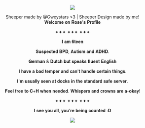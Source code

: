 <p align="center"> <img src=https://i.imgur.com/GmPhBoO_d.webp?maxwidth=1520&fidelity=grand>

<div align="center"> Sheeper made by @Gweystars <3 | Sheeper Design made by me!


<div align="center"> 𝐖𝐞𝐥𝐜𝐨𝐦𝐞 𝐨𝐧 𝐑𝐨𝐬𝐞'𝐬 𝐏𝐫𝐨𝐟𝐢𝐥𝐞
  
✦✦✦ ✦✦✦ ✦✦✦

𝐈 𝐚𝐦 𝟔𝐭𝐞𝐞𝐧

𝐒𝐮𝐬𝐩𝐞𝐜𝐭𝐞𝐝 𝐁𝐏𝐃, 𝐀𝐮𝐭𝐢𝐬𝐦 𝐚𝐧𝐝 𝐀𝐃𝐇𝐃.

𝐆𝐞𝐫𝐦𝐚𝐧 & 𝐃𝐮𝐭𝐜𝐡 𝐛𝐮𝐭 𝐬𝐩𝐞𝐚𝐤𝐬 𝐟𝐥𝐮𝐞𝐧𝐭 𝐄𝐧𝐠𝐥𝐢𝐬𝐡

𝐈 𝐡𝐚𝐯𝐞 𝐚 𝐛𝐚𝐝 𝐭𝐞𝐦𝐩𝐞𝐫 𝐚𝐧𝐝 𝐜𝐚𝐧'𝐭 𝐡𝐚𝐧𝐝𝐥𝐞 𝐜𝐞𝐫𝐭𝐚𝐢𝐧 𝐭𝐡𝐢𝐧𝐠𝐬.

𝐈'𝐦 𝐮𝐬𝐮𝐚𝐥𝐥𝐲 𝐬𝐞𝐞𝐧 𝐚𝐭 𝐝𝐨𝐜𝐤𝐬 𝐢𝐧 𝐭𝐡𝐞 𝐬𝐭𝐚𝐧𝐝𝐚𝐫𝐝 𝐬𝐚𝐟𝐞 𝐬𝐞𝐫𝐯𝐞𝐫.

𝐅𝐞𝐞𝐥 𝐟𝐫𝐞𝐞 𝐭𝐨 𝐂+𝐇 𝐰𝐡𝐞𝐧 𝐧𝐞𝐞𝐝𝐞𝐝. 𝐖𝐡𝐢𝐬𝐩𝐞𝐫𝐬 𝐚𝐧𝐝 𝐜𝐫𝐨𝐰𝐧𝐬 𝐚𝐫𝐞 𝐚-𝐨𝐤𝐚𝐲!

✦✦✦ ✦✦✦ ✦✦✦

<div align="center"> 𝐈 𝐬𝐞𝐞 𝐲𝐨𝐮 𝐚𝐥𝐥, 𝐲𝐨𝐮'𝐫𝐞 𝐛𝐞𝐢𝐧𝐠 𝐜𝐨𝐮𝐧𝐭𝐞𝐝 :𝐃
  
![](https://komarev.com/ghpvc/?username=Kodasofficialnightmares&color=grey&label=★Lurkers+counted)
